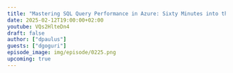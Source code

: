 ```yaml
---
title: "Mastering SQL Query Performance in Azure: Sixty Minutes into the Query Store"
date: 2025-02-12T19:00:00+02:00
youtube: VQs2HlteDn4
draft: false
author: ["dpaulus"]
guests: ["dgoguri"]
episode_image: img/episode/0225.png
upcoming: true
---
```


